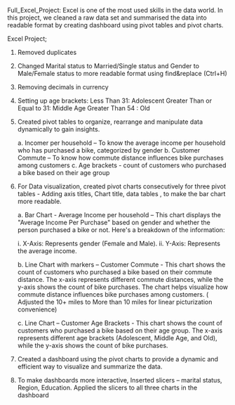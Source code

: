 Full_Excel_Project: Excel is one of the most used skills in the data world. In this project, we cleaned a raw data set and summarised the data into readable format by creating dashboard using pivot tables and pivot charts.

 Excel Project;
1.	Removed duplicates
2.	Changed Marital status to Married/Single status and Gender to Male/Female status to more readable format using find&replace (Ctrl+H)
3.	Removing decimals in currency
4.	Setting up age brackets: 
      Less Than 31: Adolescent
      Greater Than or Equal to 31: Middle Age
      Greater Than 54 : Old
5.	Created pivot tables to organize, rearrange and manipulate data dynamically to gain insights.

  	a.	Incomer per household – To know the average income per household who has purchased a bike, categorized by gender 
   b.	Customer Commute –  To know how commute distance influences bike purchases among customers
   c.	Age brackets - count of customers who purchased a bike based on their age group
  	
6.	For Data visualization, created pivot charts consecutively for three pivot tables - Adding axis titles, Chart title, data tables , to make the bar chart more readable.

  	a.	Bar Chart - Average Income per household – This chart displays the "Average Income Per Purchase" based on gender and whether the person purchased a bike or not. Here's a breakdown of the information:

  	i.	X-Axis: Represents gender (Female and Male).
   ii.	Y-Axis: Represents the average income.

  	b.	Line Chart with markers – Customer Commute - This chart shows the count of customers who purchased a bike based on their commute distance. The x-axis   represents different commute distances, while the y-axis shows the count of bike purchases. The chart helps visualize how commute distance influences bike purchases among customers. ( Adjusted the 10+ miles to More than 10 miles for linear picturization convenience)

  	c.	Line Chart – Customer Age Brackets - This chart shows the count of customers who purchased a bike based on their age group. The x-axis represents different age brackets (Adolescent, Middle Age, and Old), while the y-axis shows the count of bike purchases.
  	
7.	Created a dashboard using the pivot charts to provide a dynamic and efficient way to visualize and summarize the data.
8.	To make dashboards more interactive, Inserted slicers – marital status, Region, Education. Applied the slicers to all three charts in the dashboard
